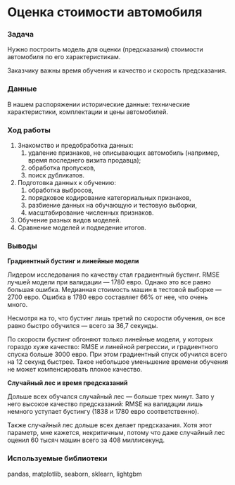 # Оценка стоимости автомобиля

### Задача

Нужно построить модель для оценки (предсказания) стоимости автомобиля по его характеристикам.

Заказчику важны время обучения и качество и скорость предсказания.

### Данные

В нашем распоряжении исторические данные: технические характеристики, комплектации и цены автомобилей.

### Ход работы

1. Знакомство и предобработка данных:
    1. удаление признаков, не описывающих автомобиль (например, время последнего визита продавца);
    2. обработка пропусков,
    3. поиск дубликатов.
2. Подготовка данных к обучению:
    1. обработка выбросов,
    2. порядковое кодирование категориальных признаков,
    3. разбиение данных на обучающую и тестовую выборки,
    4. масштабирование численных признаков.
3. Обучение разных видов моделей.
4. Сравнение моделей и подведение итогов.

### Выводы

**Градиентный бустинг и линейные модели**

Лидером исследования по качеству стал градиентный бустинг. RMSE лучшей модели при валидации — 1780 евро. Однако это все равно большая ошибка. Медианная стоимость машин в тестовой выборке — 2700 евро. Ошибка в 1780 евро составляет 66% от нее, что очень много.

Несмотря на то, что бустинг лишь третий по скорости обучения, он все равно быстро обучился — всего за 36,7 секунды.

По скорости бустинг обгоняют только линейные модели, у которых гораздо хуже качество: RMSE и линейной регрессии, и градиентного спуска больше 3000 евро. При этом градиентный спуск обучился всего на 12 секунд быстрее. Такое небольшое уменьшение времени обучения не может компенсировать плохое качество.

**Случайный лес и время предсказаний**

Дольше всех обучался случайный лес — больше трех минут. Зато у него высокое качество предсказаний: RMSE на валидации лишь немного уступает бустингу (1838 и 1780 евро соответственно).

Также случайный лес дольше всех делает предсказания. Хотя этот параметр, мне кажется, некритичным, потому что даже случайный лес оценил 60 тысяч машин всего за 408 миллисекунд.

### Используемые библиотеки

pandas, matplotlib, seaborn, sklearn, lightgbm